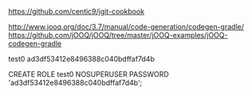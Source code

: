 
https://github.com/centic9/jgit-cookbook


http://www.jooq.org/doc/3.7/manual/code-generation/codegen-gradle/
https://github.com/jOOQ/jOOQ/tree/master/jOOQ-examples/jOOQ-codegen-gradle

test0
ad3df53412e8496388c040bdffaf7d4b

CREATE ROLE test0 NOSUPERUSER PASSWORD 'ad3df53412e8496388c040bdffaf7d4b';